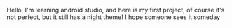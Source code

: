 Hello, I'm learning android studio, and here is my first project, of course it's not perfect, but it still has a night theme! I hope someone sees it someday
